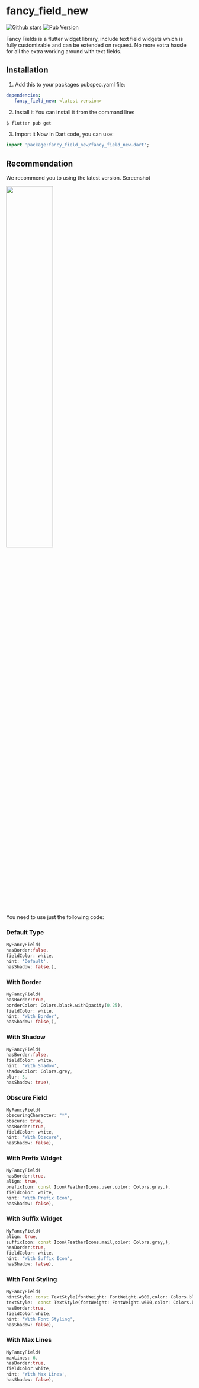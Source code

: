 # fancy_field_new
[![Github stars](https://img.shields.io/github/stars/loopstack33/fancy_field_new?logo=github)](https://github.com/loopstack33/fancy_field_new)
[![Pub Version](https://img.shields.io/pub/v/fancy_field_new?color=blue&logo=dart)](https://pub.dev/packages/fancy_field_new)

Fancy Fields is a flutter widget library, include text field widgets which is fully customizable and can be extended on request.
No more extra hassle for all the extra working around with text fields.

## Installation
1) Add this to your packages pubspec.yaml file:
```yaml
dependencies:
   fancy_field_new: <latest version>
```
2) Install it
   You can install it from the command line:
```bash
$ flutter pub get
```
3) Import it
   Now in Dart code, you can use:
```dart
import 'package:fancy_field_new/fancy_field_new.dart';
```

## Recommendation
We recommend you to using the latest version.
Screenshot

<img src="https://user-images.githubusercontent.com/99548269/214272237-bcbdbd31-b138-4a69-8e6f-6d9257cb4c69.png" align="center" style="width: 50%" />

You need to use just the following code:

### Default Type

```dart
MyFancyField(
hasBorder:false,
fieldColor: white,
hint: 'Default',
hasShadow: false,),
```


### With Border

```dart
MyFancyField(
hasBorder:true,
borderColor: Colors.black.withOpacity(0.25),
fieldColor: white,
hint: 'With Border',
hasShadow: false,),
```

### With Shadow

```dart
MyFancyField(
hasBorder:false,
fieldColor: white,
hint: 'With Shadow',
shadowColor: Colors.grey,
blur: 5,
hasShadow: true),
```

### Obscure Field

```dart
MyFancyField(
obscuringCharacter: "*",
obscure: true,
hasBorder:true,
fieldColor: white,
hint: 'With Obscure',
hasShadow: false),
```

### With Prefix Widget

```dart
MyFancyField(
hasBorder:true,
align: true,
prefixIcon: const Icon(FeatherIcons.user,color: Colors.grey,),
fieldColor: white,
hint: 'With Prefix Icon',
hasShadow: false),
```

### With Suffix Widget

```dart
MyFancyField(
align: true,
suffixIcon: const Icon(FeatherIcons.mail,color: Colors.grey,),
hasBorder:true,
fieldColor: white,
hint: 'With Suffix Icon',
hasShadow: false),
```

### With Font Styling

```dart
MyFancyField(
hintStyle: const TextStyle(fontWeight: FontWeight.w300,color: Colors.black,fontSize: 18),
textStyle:  const TextStyle(fontWeight: FontWeight.w600,color: Colors.black,fontSize: 20),
hasBorder:true,
fieldColor:white,
hint: 'With Font Styling',
hasShadow: false),
```

### With Max Lines

```dart
MyFancyField(
maxLines: 6,
hasBorder:true,
fieldColor:white,
hint: 'With Max Lines',
hasShadow: false),
```